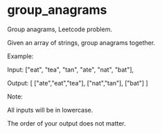 # group_anagrams
Group anagrams, Leetcode problem.

Given an array of strings, group anagrams together.

Example:

Input: ["eat", "tea", "tan", "ate", "nat", "bat"],

Output:
[
  ["ate","eat","tea"],
  ["nat","tan"],
  ["bat"]
]

Note:

All inputs will be in lowercase.

The order of your output does not matter.
